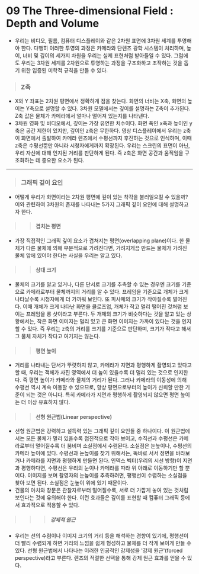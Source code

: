 # 09 The Three-dimensional Field : Depth and Volume
* 우리는 비디오, 필름, 컴퓨터 디스플레이와 같은 2차원 표면에 3차원 세계를 투영해야 한다. 다행히 이러한 투영의 과정은 카메라와 단렌즈 광학 시스템이 처리하며, 높이, 너비 및 깊이의 세가지 차원을 우리는 실제 표현처럼 받아들일 수 있다. 그럼에도 우리는 3차원 세계를 2차원으로 투영하는 과정을 구조화하고 조작하는 것을 돕기 위한 입증된 미학적 규칙을 만들 수 있다. 

> ### Z축
 * X와 Y 좌표는 2차원 평면에서 정확하게 점을 찾는다. 화면의 너비는 X축, 화면의 높이는 Y축으로 설명할 수 있다. 3차원 모델에서는 깊이를 설명하는 Z축이 추가된다. Z축 값은 물체가 카메라에서 얼마나 떨어져 있는지를 나타낸다. 
 * 3차원 영화 및 비디오에서, 깊이는 가장 유연한 치수이다. 화면 폭인 x축과 높이인 y축은 공간 제한이 있지만, 깊이인 z축은 무한하다. 영상 디스플레이에서 우리는 z축이 화면에서 출발하여 카메라 렌즈에서 수평선까지 후진하는 것으로 인식하며, 이때 z축은 수평선뿐만 아니라 시청자에게까지 확장된다. 우리는 스크린의 표면이 아닌, 우리 자신에 대해 인지된 거리를 판단하게 된다. 즉 z축은 화면 공간과 움직임을 구조화하는 데 중요한 요소가 된다.    

-------------------------------------------------------------------------------------------------

> ### 그래픽 깊이 요인
 * 어떻게 우리가 화면이라는 2차원 평면에 깊이 있는 착각을 불러일으킬 수 있을까? 이와 관련하여 3차원의 존재를 나타내는 5가지 그래픽 깊이 요인에 대해 설명하고자 한다. 

> > #### 겹치는 평면
 * 가장 직접적인 그래픽 깊이 요소가 겹쳐지는 평면(overlapping plane)이다. 한 물체가 다른 물체에 의해 부분적으로 가려진다면, 가려지게끔 만드는 물체가 가려진 물체 앞에 있어야 한다는 사실을 우리는 알고 있다. 

> > #### 상대 크기
 * 물체의 크기를 알고 있거나, 다른 단서로 크기를 추측할 수 있는 경우엔 크기를 기준으로 카메라로부터 물체까지의 거리를 알 수 있다. 프레임을 기준으로 개체가 크게 나타날수록 시청자에게 더 가까워 보인다. 또 피사체의 크기가 작아질수록 멀어진다. 이때 개체가 크게 나타난 화면을 클로즈업, 개체가 작고 멀리 떨어진 것처럼 보이는 프레임을 롱 샷이라고 부른다. 
 두 개체의 크기가 비슷하다는 것을 알고 있는 상황에서는, 작은 화면 이미지는 멀리 있고 큰 화면 이미지는 가까이 있다는 것을 인지할 수 있다. 즉 우리는 z축의 거리를 크기를 기준으로 판단하며, 크기가 작다고 해서 그 물체 자체가 작다고 여기지는 않는다. 

> > #### 평면 높이
 * 거리를 나타내는 단서가 뚜렷하지 않고, 카메라가 지면과 평행하게 촬영되고 있다고 할 때, 우리는 객체가 사진 영역에서 더 높이 있을수록 더 멀리 있는 것으로 인지한다. 즉 평면 높이가 카메라와 물체의 거리가 된다. 그러나 카메라의 이동성에 의해 수평선 역시 계속 이동할 수 있으므로, 항상 평면으로부터의 높이가 신뢰할 만한 기준이 되는 것은 아니다. 특히 카메라가 지면과 평행하게 촬영되지 않으면 평면 높이는 더 이상 유효하지 않다. 

> > #### 선형 원근법(Linear perspective)
 * 선형 원근법은 강력하고 설득력 있는 그래픽 깊이 요인들 중 하나이다. 이 원근법에서는 모든 물체가 멀리 있을수록 점진적으로 작아 보이고, 수직선과 수평선은 카메라로부터 멀어질수록 더 붐비며 소실점에서 수렴된다. 소실점은 눈높이나, 수평선의 카메라 높이에 있다. 
수평선과 눈높이를 찾기 위해서는, 똑바로 서서 정면을 바라보거나 카메라를 지면과 평행하게 만들면 된다. 인덱스 벡터(우리의 시선 방향)이 지면과 평행하다면, 수평선은 우리의 눈이나 카메라를 따라 위 아래로 이동하기만 할 뿐이다. 이미지를 보며 촬영자의 눈높이를 추측하려면, 평행선이 수렴하는 소실점을 찾아 보면 된다. 소실점은 눈높이 위에 있기 때문이다.
 * 건물의 아치와 창문은 관찰자로부터 멀어질수록, 서로 더 가깝게 놓여 있는 것처럼 보인다는 것에 유의해야 한다. 이런 효과들은 깊이를 표현할 때 컴퓨터 그래픽 등에서 효과적으로 적용할 수 있다. 

> > > ##### 강제적 원근
 * 우리는 선의 수렴이나 이미지 크기의 거리 등을 해석하는 경향이 있기에, 평행선이 더 빨리 수렴되게 하면 거리의 느낌을 쉽게 형성하고 물체를 더 작게 보이게 만들 수 있다. 선형 원근법에서 나타나는 이러한 인공적인 강제성을 '강제 원근'(forced perspective)라고 부른다. 렌즈의 적절한 선택을 통해 강제 원근 효과를 얻을 수 있다. 





